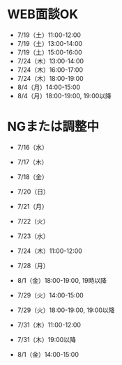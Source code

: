 # WEB面談OK
- 7/19（土）11:00-12:00
- 7/19（土）13:00-14:00
- 7/19（土）15:00-16:00
- 7/24（木）13:00-14:00
- 7/24（木）16:00-17:00
- 7/24（木）18:00-19:00
- 8/4（月）14:00-15:00
- 8/4（月）18:00-19:00, 19:00以降

# NGまたは調整中
- 7/16（水）
- 7/17（木）
- 7/18（金）
- 7/20（日）
- 7/21（月）
- 7/22（火）
- 7/23（水）
- 7/24（木）11:00-12:00
- 7/28（月）
- 8/1（金）18:00-19:00, 19時以降


- 7/29（火）14:00-15:00
- 7/29（火）18:00-19:00, 19:00以降
- 7/31（木）11:00-12:00
- 7/31（木）19:00以降
- 8/1（金）14:00-15:00

